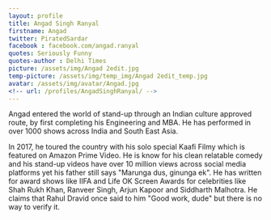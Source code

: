 ```yaml
---
layout: profile 
title: Angad Singh Ranyal
firstname: Angad
twitter: PiratedSardar
facebook : facebook.com/angad.ranyal
quotes: Seriously Funny
quotes-author : Delhi Times
picture: /assets/img/Angad 2edit.jpg
temp-picture: /assets/img/temp_img/Angad 2edit_temp.jpg
avatar: /assets/img/avatar/Angad.jpg
<!-- url: /profiles/AngadSinghRanyal/ -->
---
```

Angad entered the world of stand-up through an Indian culture approved route, by first completing his Engineering and MBA. He has performed in over 1000 shows across India and South East Asia. 

In 2017, he toured the country with his solo special Kaafi Filmy which is featured on Amazon Prime Video. He is know for his clean relatable comedy and his stand-up videos have over 10 million views across social media platforms yet his father still says "Marunga dus, ginunga ek". He has written for award shows like IIFA and Life OK Screen Awards for celebrities like Shah Rukh Khan, Ranveer Singh, Arjun Kapoor and Siddharth Malhotra. He claims that Rahul Dravid once said to him "Good work, dude" but there is no way to verify it. 


